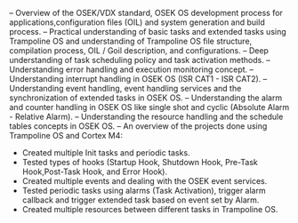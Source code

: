 – Overview of the OSEK/VDX standard, OSEK OS development process for applications,configuration files (OIL) and
system generation and build process.
– Practical understanding of basic tasks and extended tasks using Trampoline OS and understanding of Trampoline
OS file structure, compilation process, OIL / Goil description, and configurations.
– Deep understanding of task scheduling policy and task activation methods.
– Understanding error handling and execution monitoring concept.
– Understanding interrupt handling in OSEK OS (ISR CAT1 - ISR CAT2).
– Understanding event handling, event handling services and the synchronization of extended tasks in OSEK OS.
– Understanding the alarm and counter handling in OSEK OS like single shot and cyclic (Absolute Alarm - Relative
Alarm).
– Understanding the resource handling and the schedule tables concepts in OSEK OS.
– An overview of the projects done using Trampoline OS and Cortex M4:
* Created multiple Init tasks and periodic tasks.
* Tested types of hooks (Startup Hook, Shutdown Hook, Pre-Task Hook,Post-Task Hook, and Error Hook).
* Created multiple events and dealing with the OSEK event services.
* Tested periodic tasks using alarms (Task Activation), trigger alarm callback and trigger extended task based on
event set by Alarm.
* Created multiple resources between different tasks in Trampoline OS.
